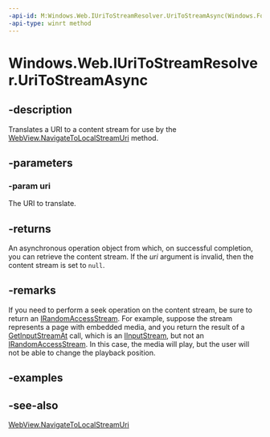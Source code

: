```yaml
---
-api-id: M:Windows.Web.IUriToStreamResolver.UriToStreamAsync(Windows.Foundation.Uri)
-api-type: winrt method
---
```


<!-- Method syntax
public Windows.Foundation.IAsyncOperation<Windows.Storage.Streams.IInputStream> UriToStreamAsync(Windows.Foundation.Uri uri)
-->

# Windows.Web.IUriToStreamResolver.UriToStreamAsync

## -description
Translates a URI to a content stream for use by the [WebView.NavigateToLocalStreamUri](../windows.ui.xaml.controls/webview_navigatetolocalstreamuri_1538250901.md) method.

## -parameters

### -param uri

The URI to translate.

## -returns

An asynchronous operation object from which, on successful completion, you can retrieve the content stream. If the *uri* argument is invalid, then the content stream is set to `null`.

## -remarks

If you need to perform a seek operation on the content stream, be sure to return an [IRandomAccessStream](../windows.storage.streams/irandomaccessstream.md). For example, suppose the stream represents a page with embedded media, and you return the result of a [GetInputStreamAt](../windows.storage.streams/irandomaccessstream_getinputstreamat_1916887525.md) call, which is an [IInputStream](../windows.storage.streams/iinputstream.md), but not an [IRandomAccessStream](../windows.storage.streams/irandomaccessstream.md). In this case, the media will play, but the user will not be able to change the playback position.

## -examples

## -see-also

[WebView.NavigateToLocalStreamUri](../windows.ui.xaml.controls/webview_navigatetolocalstreamuri_1538250901.md)
